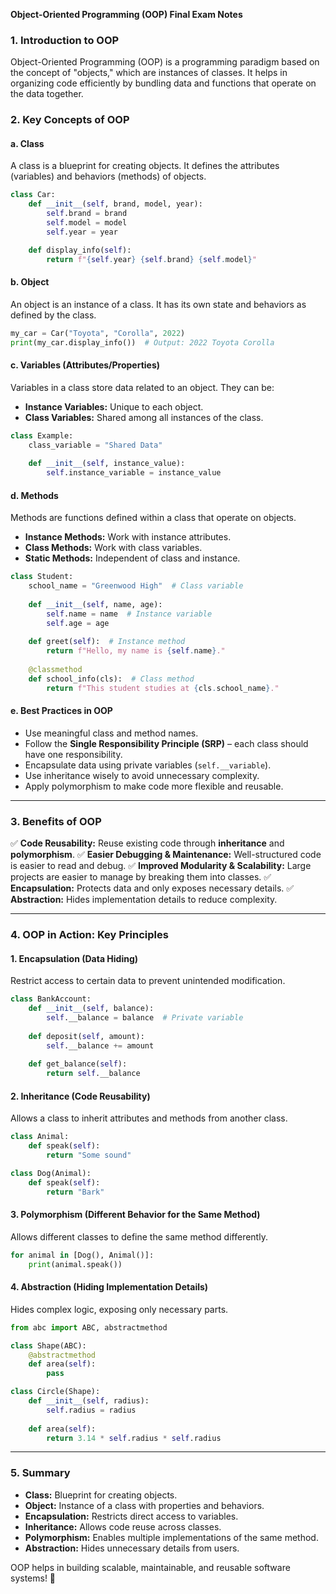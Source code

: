 **Object-Oriented Programming (OOP) Final Exam Notes**

### **1. Introduction to OOP**
Object-Oriented Programming (OOP) is a programming paradigm based on the concept of "objects," which are instances of classes. It helps in organizing code efficiently by bundling data and functions that operate on the data together.

### **2. Key Concepts of OOP**

#### **a. Class**
A class is a blueprint for creating objects. It defines the attributes (variables) and behaviors (methods) of objects.

```python
class Car:
    def __init__(self, brand, model, year):
        self.brand = brand
        self.model = model
        self.year = year

    def display_info(self):
        return f"{self.year} {self.brand} {self.model}"
```

#### **b. Object**
An object is an instance of a class. It has its own state and behaviors as defined by the class.

```python
my_car = Car("Toyota", "Corolla", 2022)
print(my_car.display_info())  # Output: 2022 Toyota Corolla
```

#### **c. Variables (Attributes/Properties)**
Variables in a class store data related to an object. They can be:
- **Instance Variables:** Unique to each object.
- **Class Variables:** Shared among all instances of the class.

```python
class Example:
    class_variable = "Shared Data"
    
    def __init__(self, instance_value):
        self.instance_variable = instance_value
```

#### **d. Methods**
Methods are functions defined within a class that operate on objects.
- **Instance Methods:** Work with instance attributes.
- **Class Methods:** Work with class variables.
- **Static Methods:** Independent of class and instance.

```python
class Student:
    school_name = "Greenwood High"  # Class variable
    
    def __init__(self, name, age):
        self.name = name  # Instance variable
        self.age = age
    
    def greet(self):  # Instance method
        return f"Hello, my name is {self.name}."
    
    @classmethod
    def school_info(cls):  # Class method
        return f"This student studies at {cls.school_name}."
```

#### **e. Best Practices in OOP**
- Use meaningful class and method names.
- Follow the **Single Responsibility Principle (SRP)** – each class should have one responsibility.
- Encapsulate data using private variables (`self.__variable`).
- Use inheritance wisely to avoid unnecessary complexity.
- Apply polymorphism to make code more flexible and reusable.

---
### **3. Benefits of OOP**
✅ **Code Reusability:** Reuse existing code through **inheritance** and **polymorphism**.
✅ **Easier Debugging & Maintenance:** Well-structured code is easier to read and debug.
✅ **Improved Modularity & Scalability:** Large projects are easier to manage by breaking them into classes.
✅ **Encapsulation:** Protects data and only exposes necessary details.
✅ **Abstraction:** Hides implementation details to reduce complexity.

---
### **4. OOP in Action: Key Principles**

#### **1. Encapsulation** (Data Hiding)
Restrict access to certain data to prevent unintended modification.

```python
class BankAccount:
    def __init__(self, balance):
        self.__balance = balance  # Private variable
    
    def deposit(self, amount):
        self.__balance += amount
    
    def get_balance(self):
        return self.__balance
```

#### **2. Inheritance** (Code Reusability)
Allows a class to inherit attributes and methods from another class.

```python
class Animal:
    def speak(self):
        return "Some sound"

class Dog(Animal):
    def speak(self):
        return "Bark"
```

#### **3. Polymorphism** (Different Behavior for the Same Method)
Allows different classes to define the same method differently.

```python
for animal in [Dog(), Animal()]:
    print(animal.speak())
```

#### **4. Abstraction** (Hiding Implementation Details)
Hides complex logic, exposing only necessary parts.

```python
from abc import ABC, abstractmethod

class Shape(ABC):
    @abstractmethod
    def area(self):
        pass

class Circle(Shape):
    def __init__(self, radius):
        self.radius = radius
    
    def area(self):
        return 3.14 * self.radius * self.radius
```

---
### **5. Summary**
- **Class:** Blueprint for creating objects.
- **Object:** Instance of a class with properties and behaviors.
- **Encapsulation:** Restricts direct access to variables.
- **Inheritance:** Allows code reuse across classes.
- **Polymorphism:** Enables multiple implementations of the same method.
- **Abstraction:** Hides unnecessary details from users.

OOP helps in building scalable, maintainable, and reusable software systems! 🚀

